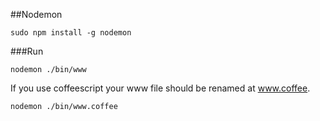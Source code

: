 ##Nodemon

    sudo npm install -g nodemon
    
###Run

    nodemon ./bin/www
    
If you use coffeescript your www file should be renamed at www.coffee.

    nodemon ./bin/www.coffee